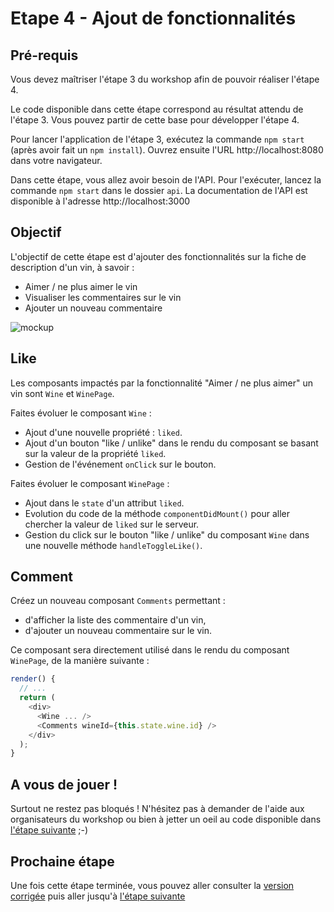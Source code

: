 # Etape 4 - Ajout de fonctionnalités

## Pré-requis

Vous devez maîtriser l'étape 3 du workshop afin de pouvoir réaliser l'étape 4.

Le code disponible dans cette étape correspond au résultat attendu de l'étape 3. Vous pouvez partir de cette base pour développer l'étape 4.

Pour lancer l'application de l'étape 3, exécutez la commande `npm start` (après avoir fait un `npm install`). Ouvrez ensuite l'URL http://localhost:8080 dans votre navigateur.

Dans cette étape, vous allez avoir besoin de l'API. Pour l'exécuter, lancez la commande `npm start` dans le dossier `api`. La documentation de l'API est disponible à l'adresse http://localhost:3000

## Objectif

L'objectif de cette étape est d'ajouter des fonctionnalités sur la fiche de description d'un vin, à savoir :

* Aimer / ne plus aimer le vin
* Visualiser les commentaires sur le vin
* Ajouter un nouveau commentaire

![mockup](./mockup.png)


## Like

Les composants impactés par la fonctionnalité "Aimer / ne plus aimer" un vin sont `Wine` et `WinePage`.

Faites évoluer le composant `Wine` :

* Ajout d'une nouvelle propriété : `liked`.
* Ajout d'un bouton "like / unlike" dans le rendu du composant se basant sur la valeur de la propriété `liked`.
* Gestion de l'événement `onClick` sur le bouton.

Faites évoluer le composant `WinePage` :

* Ajout dans le `state` d'un attribut `liked`.
* Evolution du code de la méthode `componentDidMount()` pour aller chercher la valeur de `liked` sur le serveur.
* Gestion du click sur le bouton "like / unlike" du composant `Wine` dans une nouvelle méthode `handleToggleLike()`.


## Comment

Créez un nouveau composant `Comments` permettant :

* d'afficher la liste des commentaire d'un vin,
* d'ajouter un nouveau commentaire sur le vin.

Ce composant sera directement utilisé dans le rendu du composant `WinePage`, de la manière suivante :

```javascript
render() {
  // ...
  return (
    <div>
      <Wine ... />
      <Comments wineId={this.state.wine.id} />
    </div>
  );
}
```

## A vous de jouer !

Surtout ne restez pas bloqués ! N'hésitez pas à demander de l'aide aux organisateurs du workshop ou bien à jetter un oeil au code disponible dans [l'étape suivante](../step-5) ;-)

## Prochaine étape

Une fois cette étape terminée, vous pouvez aller consulter la [version corrigée](../step-4-done) puis aller jusqu'à [l'étape suivante](../step-5)
